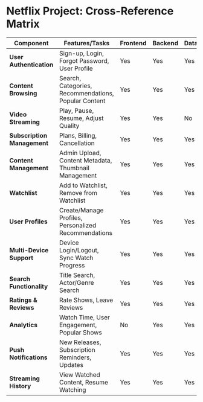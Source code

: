 # Netflix Project: Cross-Reference Matrix

| **Component**           | **Features/Tasks**                                             | **Frontend** | **Backend** | **Database** | **APIs**      | **Testing**    |
|-------------------------|---------------------------------------------------------------|--------------|-------------|--------------|---------------|----------------|
| **User Authentication**  | Sign-up, Login, Forgot Password, User Profile                  | Yes          | Yes         | Yes          | Yes           | Yes            |
| **Content Browsing**      | Search, Categories, Recommendations, Popular Content          | Yes          | Yes         | Yes          | Yes           | Yes            |
| **Video Streaming**       | Play, Pause, Resume, Adjust Quality                           | Yes          | Yes         | No           | Yes           | Yes            |
| **Subscription Management** | Plans, Billing, Cancellation                                | Yes          | Yes         | Yes          | Yes           | Yes            |
| **Content Management**    | Admin Upload, Content Metadata, Thumbnail Management         | Yes          | Yes         | Yes          | Yes           | Yes            |
| **Watchlist**             | Add to Watchlist, Remove from Watchlist                      | Yes          | Yes         | Yes          | Yes           | Yes            |
| **User Profiles**         | Create/Manage Profiles, Personalized Recommendations         | Yes          | Yes         | Yes          | Yes           | Yes            |
| **Multi-Device Support**  | Device Login/Logout, Sync Watch Progress                     | Yes          | Yes         | Yes          | Yes           | Yes            |
| **Search Functionality**  | Title Search, Actor/Genre Search                              | Yes          | Yes         | Yes          | Yes           | Yes            |
| **Ratings & Reviews**     | Rate Shows, Leave Reviews                                    | Yes          | Yes         | Yes          | Yes           | Yes            |
| **Analytics**             | Watch Time, User Engagement, Popular Shows                   | No           | Yes         | Yes          | Yes           | Yes            |
| **Push Notifications**    | New Releases, Subscription Reminders, Updates               | Yes          | Yes         | Yes          | Yes           | Yes            |
| **Streaming History**     | View Watched Content, Resume Watching                        | Yes          | Yes         | Yes          | Yes           | Yes            |
